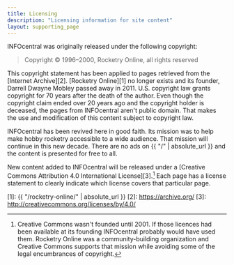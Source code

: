 ```yaml
---
title: Licensing
description: "Licensing information for site content"
layout: supporting_page
---
```


INFOcentral was originally released under the following copyright:

> Copyright © 1996–2000, Rocketry Online, all rights reserved

This copyright statement has been applied to pages retrieved from the [Internet Archive][2].
[Rocketry Online][1] no longer exists and its founder, Darrell Dwayne Mobley passed away in 2011.
U.S. copyright law grants copyright for 70 years after the death of the author.
Even though the copyright claim ended over 20 years ago and the copyright holder is deceased, the pages from INFOcentral aren't public domain.
That makes the use and modification of this content subject to copyright law.

INFOcentral has been revived here in good faith.
Its mission was to help make hobby rocketry accessible to a wide audience.
That mission will continue in this new decade.
There are no ads on {{ "/" | absolute_url }} and the content is presented for free to all.

New content added to INFOcentral will be released under a [Creative Commons Attribution 4.0 International License][3].[^1]
Each page has a license statement to clearly indicate which license covers that particular page.

[^1]: Creative Commons wasn't founded until 2001. If those licences had been available at its founding INFOcentral probably would have used them. Rocketry Online was a community-building organization and Creative Commons supports that mission while avoiding some of the legal encumbrances of copyright.

[1]: {{ "/rocketry-online/" | absolute_url }}
[2]: https://archive.org/
[3]: http://creativecommons.org/licenses/by/4.0/
